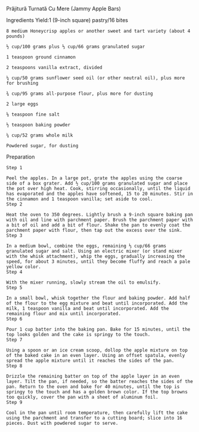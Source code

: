 Prăjitură Turnată Cu Mere (Jammy Apple Bars)

Ingredients
Yield:1 (9-inch square) pastry/16 bites

    8 medium Honeycrisp apples or another sweet and tart variety (about 4 pounds)

    ½ cup/100 grams plus ⅓ cup/66 grams granulated sugar

    1 teaspoon ground cinnamon

    2 teaspoons vanilla extract, divided

    ¼ cup/50 grams sunflower seed oil (or other neutral oil), plus more for brushing

    ¾ cup/95 grams all-purpose flour, plus more for dusting 

    2 large eggs

    ⅛ teaspoon fine salt

    ½ teaspoon baking powder 

    ¼ cup/52 grams whole milk

    Powdered sugar, for dusting



Preparation

    Step 1

    Peel the apples. In a large pot, grate the apples using the coarse side of a box grater. Add ½ cup/100 grams granulated sugar and place the pot over high heat. Cook, stirring occasionally, until the liquid has evaporated and the apples have softened, 15 to 20 minutes. Stir in the cinnamon and 1 teaspoon vanilla; set aside to cool. 
    Step 2

    Heat the oven to 350 degrees. Lightly brush a 9-inch square baking pan with oil and line with parchment paper. Brush the parchment paper with a bit of oil and add a bit of flour. Shake the pan to evenly coat the parchment paper with flour, then tap out the excess over the sink. 
    Step 3

    In a medium bowl, combine the eggs, remaining ⅓ cup/66 grams granulated sugar and salt. Using an electric mixer (or stand mixer with the whisk attachment), whip the eggs, gradually increasing the speed, for about 3 minutes, until they become fluffy and reach a pale yellow color. 
    Step 4

    With the mixer running, slowly stream the oil to emulsify. 
    Step 5

    In a small bowl, whisk together the flour and baking powder. Add half of the flour to the egg mixture and beat until incorporated. Add the milk, 1 teaspoon vanilla and beat until incorporated. Add the remaining flour and mix until incorporated. 
    Step 6

    Pour 1 cup batter into the baking pan. Bake for 15 minutes, until the top looks golden and the cake is springy to the touch. 
    Step 7

    Using a spoon or an ice cream scoop, dollop the apple mixture on top of the baked cake in an even layer. Using an offset spatula, evenly spread the apple mixture until it reaches the sides of the pan. 
    Step 8

    Drizzle the remaining batter on top of the apple layer in an even layer. Tilt the pan, if needed, so the batter reaches the sides of the pan. Return to the oven and bake for 40 minutes, until the top is springy to the touch and has a golden brown color. If the top browns too quickly, cover the pan with a sheet of aluminum foil.
    Step 9

    Cool in the pan until room temperature, then carefully lift the cake using the parchment and transfer to a cutting board; slice into 16 pieces. Dust with powdered sugar to serve.
